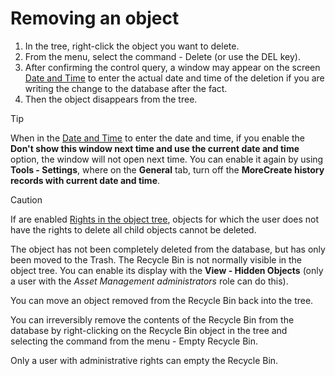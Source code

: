 # Removing an object
     
1. In the tree, right-click the object you want to delete.
2. From the menu, select the command - Delete (or use the DEL key).
3. After confirming the control query, a window may appear on the screen [Date and Time](../../list-of-windows/alvao-asset-management-console/date-time) to enter the actual date and time of the deletion if you are writing the change to the database after the fact.
4. Then the object disappears from the tree.

> [!TIP]
> When in the [Date and Time](../../list-of-windows/alvao-asset-management-console/date-time) to enter the date and time, if you enable the **Don't show this window next time and use the current date and time** option, the window will not open next time. You can enable it again by using **Tools - Settings**, where on the **General** tab, turn off the **MoreCreate history records with current date and time**.

> [!CAUTION]
> If are enabled [Rights in the object tree](object-access-rights), objects for which the user does not have the rights to delete all child objects cannot be deleted.

The object has not been completely deleted from the database, but has only been moved to the Trash. The Recycle Bin is not normally visible in the object tree. You can enable its display with the **View - Hidden Objects** (only a user with the *Asset Management administrators* role can do this).
     
You can move an object removed from the Recycle Bin back into the tree.
     
You can irreversibly remove the contents of the Recycle Bin from the database by right-clicking on the Recycle Bin object in the tree and selecting the command from the menu - Empty Recycle Bin.
     
Only a user with administrative rights can empty the Recycle Bin.
